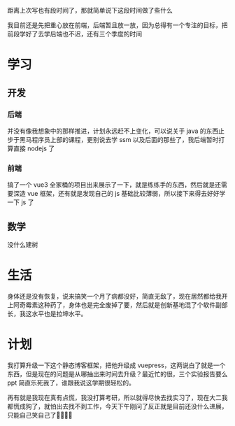 距离上次写也有段时间了，那就简单说下这段时间做了些什么

我目前还是先把重心放在前端，后端暂且放一放，因为总得有一个专注的目标，把前段学好了去学后端也不迟，还有三个季度的时间

# 学习

## 开发

### 后端

并没有像我想象中的那样推进，计划永远赶不上变化，可以说关于 java 的东西止步于黑马程序员上部的课程，更别说去学 ssm 以及后面的那些了，我后端暂时打算直接 nodejs 了

### 前端

搞了一个 vue3 全家桶的项目出来展示了一下，就是练练手的东西，然后就是还需要深造 vue 框架，还有就是发现自己的 js 基础比较薄弱，所以接下来得去好好学一下 js 了

## 数学

没什么建树

# 生活

身体还是没有恢复，说来搞笑一个月了病都没好，简直无敌了，现在居然都给我开上阿奇霉素这种药了，身体也是完全废掉了要，然后就是创新基地混了个软件副部长，我这水平也是拉坤水平。

# 计划

我打算升级一下这个静态博客框架，把他升级成 vuepress，这两说白了就是一个东西，但是现在的问题是从哪抽出来时间去升级？最近忙的很，三个实验报告要么 ppt 简直乐死我了，谁跟我说这学期很轻松的。

再有就是我现在真有点慌，我没打算考研，所以就得尽快去找实习了，现在大二我都慌成狗了，就怕出去找不到工作，今天下午刚问了反正就是目前还没什么进展，只能自己笑自己了🤣🤣🤣🤣